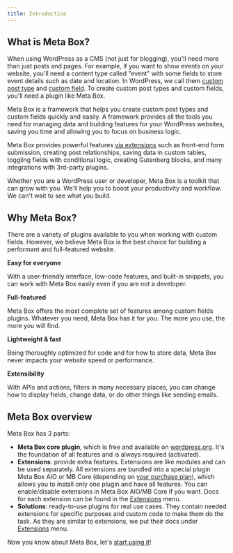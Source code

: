 ```yaml
---
title: Introduction
---
```


## What is Meta Box?

When using WordPress as a CMS (not just for blogging), you'll need more than just posts and pages. For example, if you want to show events on your website, you'll need a content type called "event" with some fields to store event details such as date and location. In WordPress, we call them [custom post type](/custom-post-types/) and [custom field](/custom-fields/). To create custom post types and custom fields, you'll need a plugin like Meta Box.

Meta Box is a framework that helps you create custom post types and custom fields quickly and easily. A framework provides all the tools you need for managing data and building features for your WordPress websites, saving you time and allowing you to focus on business logic.

Meta Box provides powerful features [via extensions](/category/extensions/) such as front-end form submission, creating post relationships, saving data in custom tables, toggling fields with conditional logic, creating Gutenberg blocks, and many integrations with 3rd-party plugins.

Whether you are a WordPress user or developer, Meta Box is a toolkit that can grow with you. We'll help you to boost your productivity and workflow. We can't wait to see what you build.

## Why Meta Box?

There are a variety of plugins available to you when working with custom fields. However, we believe Meta Box is the best choice for building a performant and full-featured website.

**Easy for everyone**

With a user-friendly interface, low-code features, and built-in snippets, you can work with Meta Box easily even if you are not a developer.

**Full-featured**

Meta Box offers the most complete set of features among custom fields plugins. Whatever you need, Meta Box has it for you. The more you use, the more you will find.

**Lightweight & fast**

Being thoroughly optimized for code and for how to store data, Meta Box never impacts your website speed or performance.

**Extensibility**

With APIs and actions, filters in many necessary places, you can change how to display fields, change data, or do other things like sending emails.

## Meta Box overview

Meta Box has 3 parts:

- **Meta Box core plugin**, which is free and available on [wordpress.org](https://wordpress.org/plugins/meta-box/). It's the foundation of all features and is always required (activated).
- **Extensions**: provide extra features. Extensions are like modules and can be used separately. All extensions are bundled into a special plugin Meta Box AIO or MB Core (depending on [your purchase plan](https://metabox.io/pricing/)), which allows you to install only one plugin and have all features. You can enable/disable extensions in Meta Box AIO/MB Core if you want. Docs for each extension can be found in the [Extensions](/category/extensions/) menu.
- **Solutions**: ready-to-use plugins for real use cases. They contain needed extensions for specific purposes and custom code to make them do the task. As they are similar to extensions, we put their docs under [Extensions](/category/extensions/) menu.

Now you know about Meta Box, let's [start using it](/installation/)!